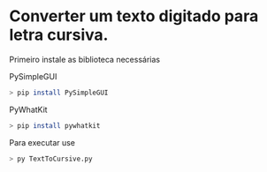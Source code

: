 # Converter um texto digitado para letra cursiva.

Primeiro instale as biblioteca necessárias

PySimpleGUI
```bash
> pip install PySimpleGUI
```

PyWhatKit
```bash
> pip install pywhatkit
```
Para executar use 
```bash 
> py TextToCursive.py
``` 

